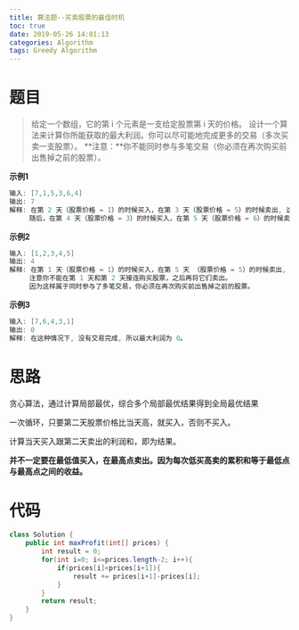 ```yaml
---
title: 算法题--买卖股票的最佳时机
toc: true
date: 2019-05-26 14:01:13
categories: Algorithm
tags: Greedy Algorithm
---
```


# 题目
>给定一个数组，它的第 i 个元素是一支给定股票第 i 天的价格。
>设计一个算法来计算你所能获取的最大利润。你可以尽可能地完成更多的交易（多次买卖一支股票）。
>**注意：**你不能同时参与多笔交易（你必须在再次购买前出售掉之前的股票）。

**示例1**
```java
输入: [7,1,5,3,6,4]
输出: 7
解释: 在第 2 天（股票价格 = 1）的时候买入，在第 3 天（股票价格 = 5）的时候卖出, 这笔交易所能获得利润 = 5-1 = 4 。
     随后，在第 4 天（股票价格 = 3）的时候买入，在第 5 天（股票价格 = 6）的时候卖出, 这笔交易所能获得利润 = 6-3 = 3 。
```

**示例2**

```java
输入: [1,2,3,4,5]
输出: 4
解释: 在第 1 天（股票价格 = 1）的时候买入，在第 5 天 （股票价格 = 5）的时候卖出, 这笔交易所能获得利润 = 5-1 = 4 。
     注意你不能在第 1 天和第 2 天接连购买股票，之后再将它们卖出。
     因为这样属于同时参与了多笔交易，你必须在再次购买前出售掉之前的股票。
```

**示例3**
```java
输入: [7,6,4,3,1]
输出: 0
解释: 在这种情况下, 没有交易完成, 所以最大利润为 0。
```

# 思路

贪心算法，通过计算局部最优，综合多个局部最优结果得到全局最优结果

一次循环，只要第二天股票价格比当天高，就买入，否则不买入。

计算当天买入跟第二天卖出的利润和，即为结果。

**并不一定要在最低值买入，在最高点卖出。因为每次低买高卖的累积和等于最低点与最高点之间的收益。**

# 代码

```Java
class Solution {
    public int maxProfit(int[] prices) {
        int result = 0;
        for(int i=0; i<=prices.length-2; i++){
            if(prices[i]<prices[i+1]){
                result += prices[i+1]-prices[i];
            }
        }
        return result;
    }
}
```